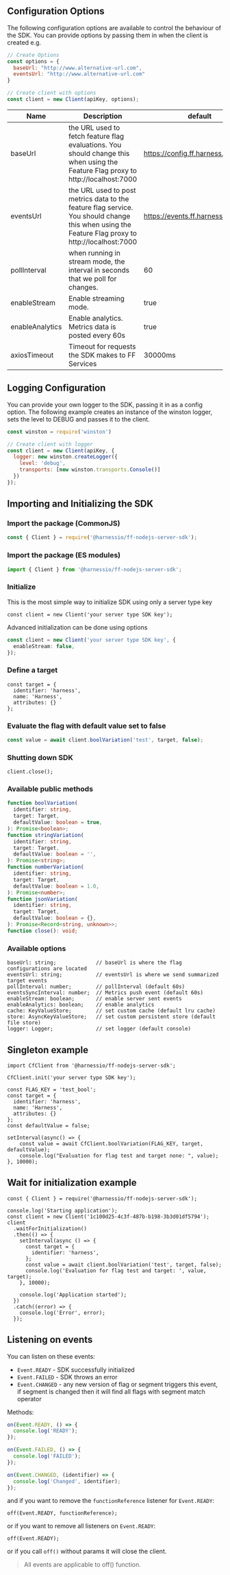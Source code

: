 ## Configuration Options
The following configuration options are available to control the behaviour of the SDK.
You can provide options by passing them in when the client is created e.g.
```javascript
// Create Options
const options = {
  baseUrl: "http://www.alternative-url.com",
  eventsUrl: "http://www.alternative-url.com"
}

// Create client with options
const client = new Client(apiKey, options);
```


| Name            | Description                                                                                                                                      | default                              |
|-----------------|--------------------------------------------------------------------------------------------------------------------------------------------------|--------------------------------------|
| baseUrl         | the URL used to fetch feature flag evaluations. You should change this when using the Feature Flag proxy to http://localhost:7000                | https://config.ff.harness.io/api/1.0 |
| eventsUrl       | the URL used to post metrics data to the feature flag service. You should change this when using the Feature Flag proxy to http://localhost:7000 | https://events.ff.harness.io/api/1.0 |
| pollInterval    | when running in stream mode, the interval in seconds that we poll for changes.                                                                   | 60                                   |
| enableStream    | Enable streaming mode.                                                                                                                           | true                                 |
| enableAnalytics | Enable analytics.  Metrics data is posted every 60s                                                                                              | true                                 |
| axiosTimeout    | Timeout for requests the SDK makes to FF Services                                                                                                | 30000ms                              |


## Logging Configuration
You can provide your own logger to the SDK, passing it in as a config option.
The following example creates an instance of the winston logger, sets the level
to DEBUG and passes it to the client.

```javascript
const winston = require('winston')

// Create client with logger
const client = new Client(apiKey, {
  logger: new winston.createLogger({
    level: 'debug',
    transports: [new winston.transports.Console()]
  })
});
```


## Importing and Initializing the SDK 

### Import the package (CommonJS)

```javascript
const { Client } = require('@harnessio/ff-nodejs-server-sdk');
```

### Import the package (ES modules)

```typescript
import { Client } from '@harnessio/ff-nodejs-server-sdk';
```

### Initialize

This is the most simple way to initialize SDK using only a server type key

```
const client = new Client('your server type SDK key');
```

Advanced initialization can be done using options

```typescript
const client = new Client('your server type SDK key', {
  enableStream: false,
});
```

### Define a target

```
const target = {
  identifier: 'harness',
  name: 'Harness',
  attributes: {}
};
```

### Evaluate the flag with default value set to false

```typescript
const value = await client.boolVariation('test', target, false);
```

### Shutting down SDK

```
client.close();
```

### Available public methods

```typescript
function boolVariation(
  identifier: string,
  target: Target,
  defaultValue: boolean = true,
): Promise<boolean>;
function stringVariation(
  identifier: string,
  target: Target,
  defaultValue: boolean = '',
): Promise<string>;
function numberVariation(
  identifier: string,
  target: Target,
  defaultValue: boolean = 1.0,
): Promise<number>;
function jsonVariation(
  identifier: string,
  target: Target,
  defaultValue: boolean = {},
): Promise<Record<string, unknown>>;
function close(): void;
```

### Available options

```
baseUrl: string;             // baseUrl is where the flag configurations are located
eventsUrl: string;           // eventsUrl is where we send summarized target events
pollInterval: number;        // pollInterval (default 60s)
eventsSyncInterval: number;  // Metrics push event (default 60s)
enableStream: boolean;       // enable server sent events
enableAnalytics: boolean;    // enable analytics
cache: KeyValueStore;        // set custom cache (default lru cache)
store: AsyncKeyValueStore;   // set custom persistent store (default file store)
logger: Logger;              // set logger (default console)
```

## Singleton example

```
import CfClient from '@harnessio/ff-nodejs-server-sdk';

CfClient.init('your server type SDK key');

const FLAG_KEY = 'test_bool';
const target = {
  identifier: 'harness',
  name: 'Harness',
  attributes: {}
};
const defaultValue = false;

setInterval(async() => {
    const value = await CfClient.boolVariation(FLAG_KEY, target, defaultValue);
    console.log("Evaluation for flag test and target none: ", value);
}, 10000);
```

## Wait for initialization example

```
const { Client } = require('@harnessio/ff-nodejs-server-sdk');

console.log('Starting application');
const client = new Client('1c100d25-4c3f-487b-b198-3b3d01df5794');
client
  .waitForInitialization()
  .then(() => {
    setInterval(async () => {
      const target = {
        identifier: 'harness',
      };
      const value = await client.boolVariation('test', target, false);
      console.log('Evaluation for flag test and target: ', value, target);
    }, 10000);

    console.log('Application started');
  })
  .catch((error) => {
    console.log('Error', error);
  });
```

## Listening on events

You can listen on these events:

- `Event.READY` - SDK successfully initialized
- `Event.FAILED` - SDK throws an error
- `Event.CHANGED` - any new version of flag or segment triggers this event, if segment is changed then it will find all flags with segment match operator

Methods:

```typescript
on(Event.READY, () => {
  console.log('READY');
});

on(Event.FAILED, () => {
  console.log('FAILED');
});

on(Event.CHANGED, (identifier) => {
  console.log('Changed', identifier);
});
```

and if you want to remove the `functionReference` listener for `Event.READY`:

```
off(Event.READY, functionReference);
```

or if you want to remove all listeners on `Event.READY`:

```
off(Event.READY);
```

or if you call `off()` without params it will close the client.

> All events are applicable to off() function.